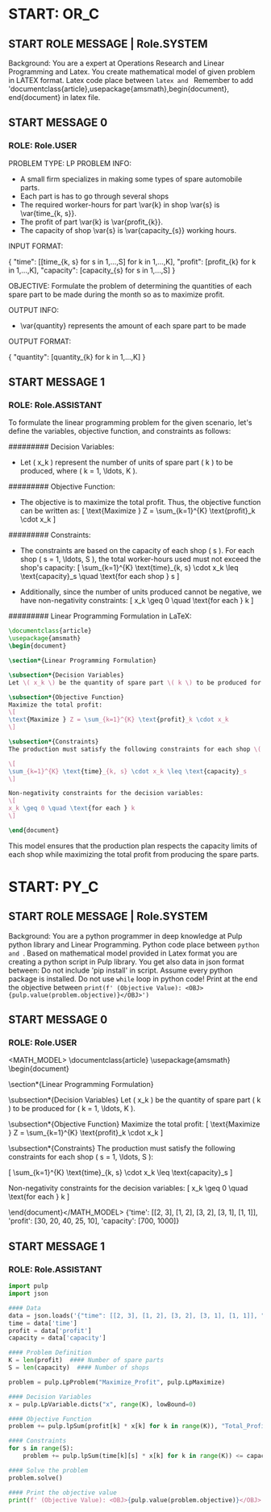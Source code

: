 # START: OR_C 
## START ROLE MESSAGE | Role.SYSTEM 
Background: You are a expert at Operations Research and Linear Programming and Latex. You create mathematical model of given problem in LATEX format. Latex code place between ```latex and ``` Remember to add 'documentclass{article},usepackage{amsmath},begin{document}, end{document} in latex file. 
## START MESSAGE 0 
### ROLE: Role.USER
<DESCRIPTION>
PROBLEM TYPE: LP
PROBLEM INFO:

- A small firm specializes in making some types of spare automobile parts. 
- Each part is has to go through several shops 
- The required worker-hours for part \var{k} in shop \var{s} is \var{time_{k, s}}.
- The profit of part \var{k} is \var{profit_{k}}.
- The capacity of shop \var{s} is \var{capacity_{s}} working hours.

INPUT FORMAT:

{
	"time": [[time_{k, s} for s in 1,...,S] for k in 1,...,K],
	"profit": [profit_{k} for k in 1,...,K],
	"capacity": [capacity_{s} for s in 1,...,S]
}


OBJECTIVE: Formulate the problem of determining the quantities of each spare part to be made during the month so as to maximize profit.

OUTPUT INFO:

- \var{quantity} represents the amount of each spare part to be made

OUTPUT FORMAT:

{
	"quantity": [quantity_{k} for k in 1,...,K]
}
</DESCRIPTION>


## START MESSAGE 1 
### ROLE: Role.ASSISTANT
To formulate the linear programming problem for the given scenario, let's define the variables, objective function, and constraints as follows:

######### Decision Variables:
- Let \( x_k \) represent the number of units of spare part \( k \) to be produced, where \( k = 1, \ldots, K \).

######### Objective Function:
- The objective is to maximize the total profit. Thus, the objective function can be written as:
  \[
  \text{Maximize } Z = \sum_{k=1}^{K} \text{profit}_k \cdot x_k
  \]

######### Constraints:
- The constraints are based on the capacity of each shop \( s \). For each shop \( s = 1, \ldots, S \), the total worker-hours used must not exceed the shop's capacity:
  \[
  \sum_{k=1}^{K} \text{time}_{k, s} \cdot x_k \leq \text{capacity}_s \quad \text{for each shop } s
  \]

- Additionally, since the number of units produced cannot be negative, we have non-negativity constraints:
  \[
  x_k \geq 0 \quad \text{for each } k
  \]

######### Linear Programming Formulation in LaTeX:

```latex
\documentclass{article}
\usepackage{amsmath}
\begin{document}

\section*{Linear Programming Formulation}

\subsection*{Decision Variables}
Let \( x_k \) be the quantity of spare part \( k \) to be produced for \( k = 1, \ldots, K \).

\subsection*{Objective Function}
Maximize the total profit:
\[
\text{Maximize } Z = \sum_{k=1}^{K} \text{profit}_k \cdot x_k
\]

\subsection*{Constraints}
The production must satisfy the following constraints for each shop \( s = 1, \ldots, S \):

\[
\sum_{k=1}^{K} \text{time}_{k, s} \cdot x_k \leq \text{capacity}_s
\]

Non-negativity constraints for the decision variables:
\[
x_k \geq 0 \quad \text{for each } k
\]

\end{document}
```

This model ensures that the production plan respects the capacity limits of each shop while maximizing the total profit from producing the spare parts.

# START: PY_C 
## START ROLE MESSAGE | Role.SYSTEM 
Background: You are a python programmer in deep knowledge at Pulp python library and Linear Programming. Python code place between ```python and ```. Based on mathematical model provided in Latex format you are creating a python script in Pulp library. You get also data in json format between: <DATA></DATA> Do not include 'pip install' in script. Assume every python package is installed. Do not use `while` loop in python code! Print at the end the objective between <OBJ></OBJ> `print(f' (Objective Value): <OBJ>{pulp.value(problem.objective)}</OBJ>')` 
## START MESSAGE 0 
### ROLE: Role.USER
<MATH_MODEL>
\documentclass{article}
\usepackage{amsmath}
\begin{document}

\section*{Linear Programming Formulation}

\subsection*{Decision Variables}
Let \( x_k \) be the quantity of spare part \( k \) to be produced for \( k = 1, \ldots, K \).

\subsection*{Objective Function}
Maximize the total profit:
\[
\text{Maximize } Z = \sum_{k=1}^{K} \text{profit}_k \cdot x_k
\]

\subsection*{Constraints}
The production must satisfy the following constraints for each shop \( s = 1, \ldots, S \):

\[
\sum_{k=1}^{K} \text{time}_{k, s} \cdot x_k \leq \text{capacity}_s
\]

Non-negativity constraints for the decision variables:
\[
x_k \geq 0 \quad \text{for each } k
\]

\end{document}</MATH_MODEL>
<DATA>
{'time': [[2, 3], [1, 2], [3, 2], [3, 1], [1, 1]], 'profit': [30, 20, 40, 25, 10], 'capacity': [700, 1000]}</DATA>


## START MESSAGE 1 
### ROLE: Role.ASSISTANT
```python
import pulp
import json

#### Data
data = json.loads('{"time": [[2, 3], [1, 2], [3, 2], [3, 1], [1, 1]], "profit": [30, 20, 40, 25, 10], "capacity": [700, 1000]}')
time = data['time']
profit = data['profit']
capacity = data['capacity']

#### Problem Definition
K = len(profit)  #### Number of spare parts
S = len(capacity)  #### Number of shops

problem = pulp.LpProblem("Maximize_Profit", pulp.LpMaximize)

#### Decision Variables
x = pulp.LpVariable.dicts("x", range(K), lowBound=0)

#### Objective Function
problem += pulp.lpSum(profit[k] * x[k] for k in range(K)), "Total_Profit"

#### Constraints
for s in range(S):
    problem += pulp.lpSum(time[k][s] * x[k] for k in range(K)) <= capacity[s], f"Capacity_Constraint_Shop_{s + 1}"

#### Solve the problem
problem.solve()

#### Print the objective value
print(f' (Objective Value): <OBJ>{pulp.value(problem.objective)}</OBJ>')
```

